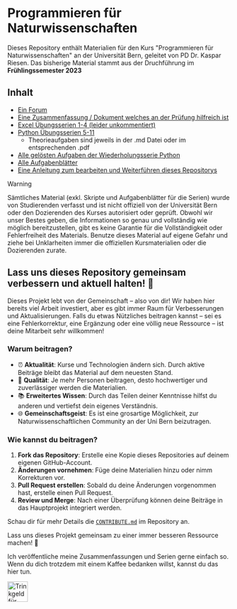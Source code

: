 # Programmieren für Naturwissenschaften

Dieses Repository enthält Materialien für den Kurs "Programmieren für Naturwissenschaften" an der Universität Bern, geleitet von PD Dr. Kaspar Riesen. Das bisherige Material stammt aus der Druchführung im **Frühlingssemester 2023**

## Inhalt

- [Ein Forum](https://github.com/lbatschelet/Programmieren-fuer-Naturwissenschaften/discussions)
- [Eine Zusammenfassung / Dokument welches an der Prüfung hilfreich ist](Zusammenfassung/ZF_FS23_Programmieren_für_Naturwissenschaften.pdf)
- [Excel Übungsserien 1-4 (leider unkommentiert)](Serien/Excel_Uebungsserien)
- [Python Übungsserien 5-11](Serien/Python_Uebungsserien)
    - Theorieaufgaben sind jeweils in der .md Datei oder im entsprechenden .pdf
- [Alle gelösten Aufgaben der Wiederholungsserie Python](Wiederholungsserie_zur_Prüfungsvorbereitung)
- [Alle Aufgabenblätter](Serien/Aufgabenblätter)
- [Eine Anleitung zum bearbeiten und Weiterführen dieses Repositorys](CONTRIBUTE.md)

> [!WARNING]
> Sämtliches Material (exkl. Skripte und Aufgabenblätter für die Serien) wurde von Studierenden verfasst und ist nicht offiziell von der Universität Bern oder den Dozierenden des Kurses autorisiert oder geprüft. Obwohl wir unser Bestes geben, die Informationen so genau und vollständig wie möglich bereitzustellen, gibt es keine Garantie für die Vollständigkeit oder Fehlerfreiheit des Materials. Benutze dieses Material auf eigene Gefahr und ziehe bei Unklarheiten immer die offiziellen Kursmaterialien oder die Dozierenden zurate.

## Lass uns dieses Repository gemeinsam verbessern und aktuell halten! 🌱

Dieses Projekt lebt von der Gemeinschaft – also von dir! Wir haben hier bereits viel Arbeit investiert, aber es gibt immer Raum für Verbesserungen und Aktualisierungen. Falls du etwas Nützliches beitragen kannst – sei es eine Fehlerkorrektur, eine Ergänzung oder eine völlig neue Ressource – ist deine Mitarbeit sehr willkommen!

### Warum beitragen?

- ⏰ **Aktualität**: Kurse und Technologien ändern sich. Durch aktive Beiträge bleibt das Material auf dem neuesten Stand.
- 💪 **Qualität**: Je mehr Personen beitragen, desto hochwertiger und zuverlässiger werden die Materialien.
- 📚 **Erweitertes Wissen**: Durch das Teilen deiner Kenntnisse hilfst du anderen und vertiefst dein eigenes Verständnis.
- 🌐 **Gemeinschaftsgeist**: Es ist eine grosartige Möglichkeit, zur  Naturwissenschaftlichen Community an der Uni Bern beizutragen.


### Wie kannst du beitragen?

1. **Fork das Repository**: Erstelle eine Kopie dieses Repositories auf deinem eigenen GitHub-Account.
2. **Änderungen vornehmen**: Füge deine Materialien hinzu oder nimm Korrekturen vor.
3. **Pull Request erstellen**: Sobald du deine Änderungen vorgenommen hast, erstelle einen Pull Request.
4. **Review und Merge**: Nach einer Überprüfung können deine Beiträge in das Hauptprojekt integriert werden.

Schau dir für mehr Details die [`CONTRIBUTE.md`](CONTRIBUTE.md) im Repository an.

Lass uns dieses Projekt gemeinsam zu einer immer besseren Ressource machen! 🚀


Ich veröffentliche meine Zusammenfassungen und Serien gerne einfach so. Wenn du dich trotzdem mit einem Kaffee bedanken willst, kannst du das hier tun.

<a href='https://ko-fi.com/lukasbatschelet' target='_blank'><img height='35' style='border:0px;height:46px;' src='https://az743702.vo.msecnd.net/cdn/kofi3.png?v=0' border='0' alt='Trinkgeld für ein Kaffee' />
